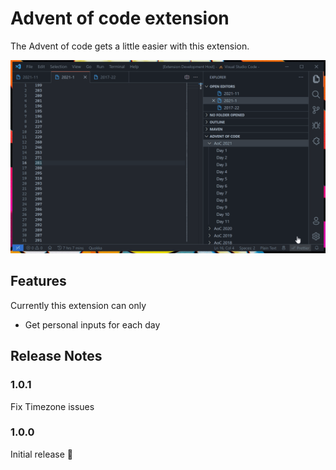 # Advent of code extension

The Advent of code gets a little easier with this extension.

![Demo](https://raw.githubusercontent.com/markxoe/vscode-aoc/master/assets/demo.gif)

## Features

Currently this extension can only

- Get personal inputs for each day

## Release Notes

### 1.0.1

Fix Timezone issues

### 1.0.0

Initial release :rocket:
